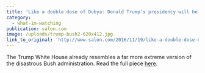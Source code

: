 ```yaml
---
title: 'Like a double dose of Dubya: Donald Trump’s presidency will be like the George W. Bush disaster — only worse'
category:
  - what-im-watching
publication: salon.com
image: /uploads/trump-bush2-620x412.jpg
link_to_original: 'http://www.salon.com/2016/11/19/like-a-double-dose-of-dubya-donald-trumps-presidency-will-be-like-the-george-w-bush-disaster-only-worse/'
---
```



The Trump White House already resembles a far more extreme version of the disastrous Bush administration. Read the full piece [here](http://www.salon.com/2016/11/19/like-a-double-dose-of-dubya-donald-trumps-presidency-will-be-like-the-george-w-bush-disaster-only-worse/).